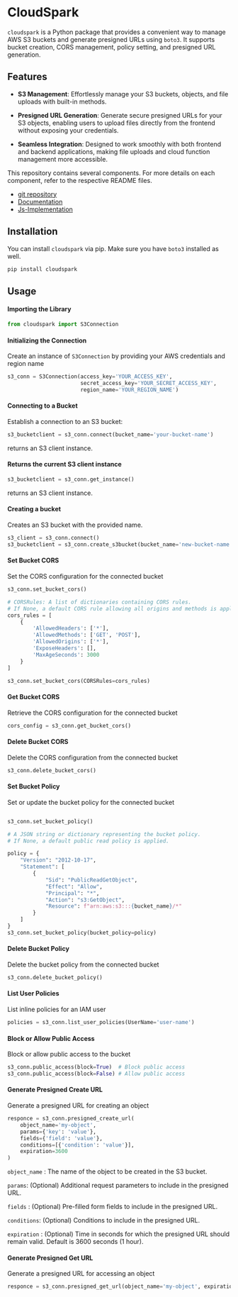 # CloudSpark


`cloudspark` is a Python package that provides a convenient way to manage AWS S3 buckets and generate presigned URLs using `boto3`. It supports bucket creation, CORS management, policy setting, and presigned URL generation.

## Features

- **S3 Management**: Effortlessly manage your S3 buckets, objects, and file uploads with built-in methods.

- **Presigned URL Generation**: Generate secure presigned URLs for your S3 objects, enabling users to upload files directly from the frontend without exposing your credentials.

- **Seamless Integration**: Designed to work smoothly with both frontend and backend applications, making file uploads and cloud function management more accessible.


This repository contains several components. For more details on each component, refer to the respective README files.

- [git repository](https://github.com/muhammedrahil/cloudspark)
- [Documentation](README.md)
- [Js-Implementation](js-implementation.md)


## Installation

You can install `cloudspark` via pip. Make sure you have `boto3` installed as well.

```bash 
pip install cloudspark 
```
## Usage
#### Importing the Library
```python
from cloudspark import S3Connection
```
#### Initializing the Connection
Create an instance of `S3Connection` by providing your AWS credentials and region name
```python
s3_conn = S3Connection(access_key='YOUR_ACCESS_KEY',
                       secret_access_key='YOUR_SECRET_ACCESS_KEY',
                       region_name='YOUR_REGION_NAME')
```

#### Connecting to a Bucket
Establish a connection to an S3 bucket: 
```python
s3_bucketclient = s3_conn.connect(bucket_name='your-bucket-name')
```
returns an S3 client instance. 

#### Returns the current S3 client instance 
```python
s3_bucketclient = s3_conn.get_instance()
```
returns an S3 client instance. 

#### Creating a bucket
Creates an S3 bucket with the provided name.
```python
s3_client = s3_conn.connect()
s3_bucketclient = s3_conn.create_s3bucket(bucket_name='new-bucket-name')
```

#### Set Bucket CORS
Set the CORS configuration for the connected bucket

```python
s3_conn.set_bucket_cors()

# CORSRules: A list of dictionaries containing CORS rules.
# If None, a default CORS rule allowing all origins and methods is applied.
cors_rules = [
    {
        'AllowedHeaders': ['*'],
        'AllowedMethods': ['GET', 'POST'],
        'AllowedOrigins': ['*'],
        'ExposeHeaders': [],
        'MaxAgeSeconds': 3000
    }
]

s3_conn.set_bucket_cors(CORSRules=cors_rules)
```
#### Get Bucket CORS
Retrieve the CORS configuration for the connected bucket
```python
cors_config = s3_conn.get_bucket_cors()
```

#### Delete Bucket CORS
Delete the CORS configuration from the connected bucket
```python
s3_conn.delete_bucket_cors()
```
#### Set Bucket Policy
Set or update the bucket policy for the connected bucket
```python

s3_conn.set_bucket_policy()

# A JSON string or dictionary representing the bucket policy. 
# If None, a default public read policy is applied.

policy = {
    "Version": "2012-10-17",
    "Statement": [
        {
            "Sid": "PublicReadGetObject",
            "Effect": "Allow",
            "Principal": "*",
            "Action": "s3:GetObject",
            "Resource": f"arn:aws:s3:::{bucket_name}/*"
        }
    ]
}
s3_conn.set_bucket_policy(bucket_policy=policy)
```

#### Delete Bucket Policy
Delete the bucket policy from the connected bucket
```python
s3_conn.delete_bucket_policy()
```

#### List User Policies
List inline policies for an IAM user
```python
policies = s3_conn.list_user_policies(UserName='user-name')
```
#### Block or Allow Public Access
Block or allow public access to the bucket
```python
s3_conn.public_access(block=True)  # Block public access
s3_conn.public_access(block=False) # Allow public access
```

#### Generate Presigned Create URL
Generate a presigned URL for creating an object

```python
responce = s3_conn.presigned_create_url(
    object_name='my-object',
    params={'key': 'value'},
    fields={'field': 'value'},
    conditions=[{'condition': 'value'}],
    expiration=3600
)
```
`object_name` : The name of the object to be created in the S3 bucket.

`params`: (Optional) Additional request parameters to include in the presigned URL.

`fields` : (Optional) Pre-filled form fields to include in the presigned URL.

`conditions`: (Optional) Conditions to include in the presigned URL.

`expiration` : (Optional) Time in seconds for which the presigned URL should remain valid. Default is 3600 seconds (1 hour).

#### Generate Presigned Get URL
Generate a presigned URL for accessing an object

```python
responce = s3_conn.presigned_get_url(object_name='my-object', expiration=3600)
```